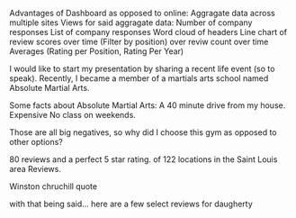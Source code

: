 
Advantages of Dashboard as opposed to online:
    Aggragate data across multiple sites
    Views for said aggragate data:
        Number of company responses
        List of company responses
        Word cloud of headers
        Line chart of review scores over time (Filter by position) over reviw count over time
        Averages (Rating per Position, Rating Per Year)



I would like to start my presentation by sharing a recent life event (so to speak). Recently,
I became a member of a martials arts school named Absolute Martial Arts.

Some facts about Absolute Martial Arts:
    A 40 minute drive from my house.
    Expensive
    No class on weekends.

Those are all big negatives, so why did I choose this gym as opposed to other options?

80 reviews and  a perfect  5 star rating.
of 122 locations in the Saint Louis area
Reviews.


Winston chruchill quote

with that being said... here are a few select reviews for daugherty
